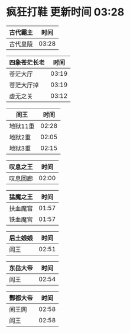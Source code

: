 # 疯狂打鞋 更新时间 03:28

| 古代霸主   | 时间    |
|--------|-------|
| 古代皇陵 | 03:28 |

| 四象苍茫长老   | 时间    |
|--------|-------|
| 苍茫大厅 | 03:19 |
| 苍茫大厅掉 | 03:19 |
| 虚无之关 | 03:12 |

| 间王   | 时间    |
|--------|-------|
| 地狱11重 | 02:28 |
| 地狱2重 | 02:05 |
| 地狱3重 | 02:15 |

| 叹息之王   | 时间    |
|--------|-------|
| 叹息回廊 | 02:00 |

| 猛魔之王   | 时间    |
|--------|-------|
| 扶血魔宫 | 01:57 |
| 铁血魔宫 | 01:57 |

| 后土娘娘   | 时间    |
|--------|-------|
| 阎王 | 02:51 |

| 东岳大帝   | 时间    |
|--------|-------|
| 阎王 | 02:54 |

| 酆都大帝   | 时间    |
|--------|-------|
| 间王网 | 02:58 |
| 阎王 | 02:58 |